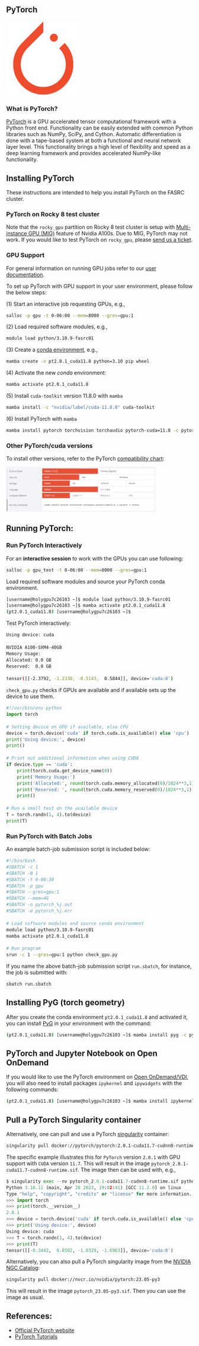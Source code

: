 ## PyTorch

<img src="Images/pytorch-logo.png" alt="PyTorch-logo" width="200"/>

### What is PyTorch?

[PyTorch](https://pytorch.org) is a GPU accelerated tensor computational framework with a Python front end. Functionality can be easily extended with common Python libraries such as NumPy, SciPy, and Cython. Automatic differentiation is done with a tape-based system at both a functional and neural network layer level. This functionality brings a high level of flexibility and speed as a deep learning framework and provides accelerated NumPy-like functionality.

## Installing PyTorch

These instructions are intended to help you install PyTorch on the FASRC cluster.

### PyTorch on Rocky 8 test cluster

Note that the `rocky_gpu` partition on Rocky 8 test cluster is setup with [Multi-instance GPU (MIG)](https://www.nvidia.com/en-us/technologies/multi-instance-gpu/) feature of Nvidia A100s. Due to MIG, PyTorch may not work. If you would like to test PyTorch on `rocky_gpu`, please [send us a ticket](https://docs.rc.fas.harvard.edu/kb/support/).

### GPU Support

For general information on running GPU jobs refer to our [user documentation](https://www.rc.fas.harvard.edu/resources/documentation/gpgpu-computing-on-the-cluster).

To set up PyTorch with GPU support in your user environment, please follow the below steps:

(1) Start an interactive job requesting GPUs, e.g.,

```bash
salloc -p gpu -t 0-06:00 --mem=8000 --gres=gpu:1 
```

(2) Load required software modules, e.g.,

```bash
module load python/3.10.9-fasrc01
```

(3) Create a [conda environment](https://conda.io/projects/conda/en/latest/index.html), e.g.,

```bash
mamba create -n pt2.0.1_cuda11.8 python=3.10 pip wheel
```

(4) Activate the new *conda* environment:

```bash
mamba activate pt2.0.1_cuda11.8
```

(5) Install `cuda-toolkit` version 11.8.0 with `mamba`

```bash
mamba install -c "nvidia/label/cuda-11.8.0" cuda-toolkit
```

(6) Install PyTorch with `mamba`

```bash
mamba install pytorch torchvision torchaudio pytorch-cuda=11.8 -c pytorch -c nvidia
```

### Other PyTorch/cuda versions

To install other versions, refer to the PyTorch [compatibility chart](https://pytorch.org/):

<img src="Images/pytorch-chart.png" alt="pytorch-chart" width="80%"/>

## Running PyTorch:

### Run PyTorch Interactively

For an **interactive session** to work with the GPUs you can use following:

```bash
salloc -p gpu_test -t 0-06:00 --mem=8000 --gres=gpu:1 
```

Load required software modules and source your PyTorch conda environment.

```bash
[username@holygpu7c26103 ~]$ module load python/3.10.9-fasrc01
[username@holygpu7c26103 ~]$ mamba activate pt2.0.1_cuda11.8
(pt2.0.1_cuda11.8) [username@holygpu7c26103 ~]$
```

Test PyTorch interactively:

```bash
Using device: cuda

NVIDIA A100-SXM4-40GB
Memory Usage:
Allocated: 0.0 GB
Reserved:  0.0 GB

tensor([[-2.3792, -1.2330, -0.5143,  0.5844]], device='cuda:0')
```

<code>check_gpu.py</code> checks if GPUs are available and if available sets up the device to use them.

```python
#!/usr/bin/env python
import torch

# Setting device on GPU if available, else CPU
device = torch.device('cuda' if torch.cuda.is_available() else 'cpu')
print('Using device:', device)
print()

# Print out additional information when using CUDA
if device.type == 'cuda':
    print(torch.cuda.get_device_name(0))
    print('Memory Usage:')
    print('Allocated:', round(torch.cuda.memory_allocated(0)/1024**3,1), 'GB')
    print('Reserved: ', round(torch.cuda.memory_reserved(0)/1024**3,1), 'GB')
    print()

# Run a small test on the available device
T = torch.randn(1, 4).to(device)
print(T)
```

### Run PyTorch with Batch Jobs

An example batch-job submission script is included below:

```bash
#!/bin/bash
#SBATCH -c 1
#SBATCH -N 1
#SBATCH -t 0-00:30
#SBATCH -p gpu
#SBATCH --gres=gpu:1
#SBATCH --mem=4G
#SBATCH -o pytorch_%j.out 
#SBATCH -e pytorch_%j.err 

# Load software modules and source conda environment
module load python/3.10.9-fasrc01
mamba activate pt2.0.1_cuda11.8

# Run program
srun -c 1 --gres=gpu:1 python check_gpu.py 
```

If you name the above batch-job submission script <code>run.sbatch</code>, for instance, the job is submitted with:

```bash
sbatch run.sbatch
```

## Installing PyG (torch geometry)

After you create the conda environment `pt2.0.1_cuda11.8` and activated it, you can install [PyG](https://pytorch-geometric.readthedocs.io/en/latest/install/installation.html)
in your environment with the command:

```bash
(pt2.0.1_cuda11.8) [username@holygpu7c26103 ~]$ mamba install pyg -c pyg
```

## PyTorch and Jupyter Notebook on Open OnDemand

If you would like to use the PyTorch environment on [Open OnDemand/VDI](https://vdi.rc.fas.harvard.edu/), you will also need to install packages `ipykernel` and `ipywidgets` with the following commands:

```bash
(pt2.0.1_cuda11.8) [username@holygpu7c26103 ~]$ mamba install ipykernel ipywidgets
```

## Pull a PyTorch Singularity container

Alternatively, one can pull and use a PyTorch [singularity](https://docs.sylabs.io/guides/3.5/user-guide/index.html) container:

```bash
singularity pull docker://pytorch/pytorch:2.0.1-cuda11.7-cudnn8-runtime
```
The specific example illustrates this for `PyTorch` version `2.0.1` with GPU support with `CUDA` version `11.7`. This will result in the image <code>pytorch_2.0.1-cuda11.7-cudnn8-runtime.sif</code>. The image then can be used with, e.g.,

```python
$ singularity exec --nv pytorch_2.0.1-cuda11.7-cudnn8-runtime.sif python
Python 3.10.11 (main, Apr 20 2023, 19:02:41) [GCC 11.2.0] on linux
Type "help", "copyright", "credits" or "license" for more information.
>>> import torch
>>> print(torch.__version__)
2.0.1
>>> device = torch.device('cuda' if torch.cuda.is_available() else 'cpu')
>>> print('Using device:', device)
Using device: cuda
>>> T = torch.randn(1, 4).to(device)
>>> print(T)
tensor([[-0.3442,  0.8502, -1.0329, -1.6963]], device='cuda:0')
```

Alternatively, you can also pull a PyTorch singularity image from the [NVIDIA NGC Catalog](https://catalog.ngc.nvidia.com/orgs/nvidia/containers/pytorch):

```bash
singularity pull docker://nvcr.io/nvidia/pytorch:23.05-py3
```
This will result in the image `pytorch_23.05-py3.sif`. Then you can use the image as usual.


## References:

* [Official PyTorch website](https://pytorch.org)
* [PyTorch Tutorials](https://pytorch.org/tutorials/)
